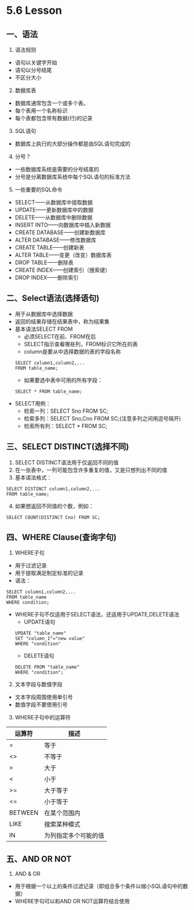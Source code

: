 # 5.6 Lesson

## 一、语法

1. 语法规则
- 语句以关键字开始
- 语句以分号结尾
- 不区分大小

2. 数据库表
- 数据库通常包含一个或多个表。
- 每个表用一个名称标识
- 每个表都包含带有数据(行)的记录

3. SQL语句
- 数据库上执行的大部分操作都是由SQL语句完成的

4. 分号？
- 一些数据库系统是需要的分号结尾的
- 分号是分离数据库系统中每个SQL语句的标准方法

5. 一些重要的SQL命令
- SELECT——从数据库中提取数据
- UPDATE——更新数据库中的数据
- DELETE——从数据库中删除数据
- INSERT INTO——向数据库中插入新数据
- CREATE DATABASE——创建新数据库
- ALTER DATABASE——修改数据库
- CREATE TABLE——创建新表
- ALTER TABLE——变更（改变）数据库表
- DROP TABLE——删除表
- CREATE INDEX——创建索引（搜索键）
- DROP INDEX——删除索引

## 二、Select语法(选择语句)
- 用于从数据库中选择数据
- 返回的结果存储在结果表中，称为结果集
- 基本语法SELECT FROM
    - 必须SELECT在前、FROM在后
    - SELECT指示查看哪些列，FROM标识它所在的表
    - column是要从中选择数据的表的字段名称
    ```
    SELECT column1,column2,...
    FROM table_name;
    ```
    - 如果要选中表中可用的所有字段：
    ```
    SELECT * FROM table_name;
    ```
- SELECT用例：
    - 检索一列：SELECT Sno FROM SC;
    - 检索多列：SELECT Sno,Cno FROM SC;(注意多列之间用逗号隔开)
    - 检索所有列：SELECT * FROM SC;

## 三、SELECT DISTINCT(选择不同)
1. SELECT DISTINCT语法用于仅返回不同的值
2. 在一张表中，一列可能包含许多重复的值，又是只想列出不同的值
3. 基本语法格式：
```
SELECT DISTINCT column1,column2,...
FROM table_name;
```
4. 如果想返回不同值的个数，例如：
```
SELECT COUNT(DISTINCT Cno) FROM SC; 
```

## 四、WHERE Clause(查询字句)
1. WHERE子句
- 用于过滤记录
- 用于提取满足制定标准的记录
- 语法：
```
SELECT column1,column2,...
FROM table_name
WHERE condition;
```
- WHERE子句不仅适用于SELECT语法，还适用于UPDATE,DELETE语法
    - UPDATE语句
    ```
    UPDATE "table_name"
    SET "column_1"="new value"
    WHERE "condition"
    ```
    - DELETE语句
    ```
    DELETE FROM "table_name"
    WHERE "condition";
    ```
2. 文本字段与数值字段
- 文本字段周围使用单引号
- 数值字段不要使用引号
3. WHERE子句中的运算符

|运算符|描述
|------|--
|=|等于
|<>|不等于
|>|大于
|<|小于
|>=|大于等于
|<=|小于等于
|BETWEEN|在某个范围内
|LIKE|搜索某种模式
|IN| 为列指定多个可能的值

## 五、AND OR NOT
1. AND & OR
- 用于根据一个以上的条件过滤记录（即组合多个条件以缩小SQL语句中的数据） 
- WHERE字句可以和AND OR NOT运算符结合使用 